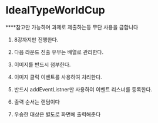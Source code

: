 # IdealTypeWorldCup
****참고만 가능하며 과제로 제출하는등 무단 사용을 금합니다
1. 8강까지만 진행한다.

2. 다음 라운드 진출 유무는 배열로 관리한다.

3. 이미지를 반드시 첨부한다.

4. 이미지 클릭 이벤트를 사용하여 처리한다.

5. 반드시 addEventListner만 사용하여 이벤트 리스너를 등록한다.

6. 출력 순서는 랜덤이다 

7. 우승한 대상은 별도로 화면에 출력해준다
